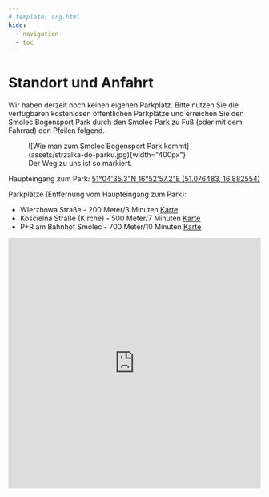 ```yaml
---
# template: org.html
hide:
  - navigation
  - toc
---
```


# Standort und Anfahrt

Wir haben derzeit noch keinen eigenen Parkplatz. Bitte nutzen Sie die verfügbaren
kostenlosen öffentlichen Parkplätze und erreichen Sie den Smolec Bogensport Park durch den Smolec Park zu Fuß
(oder mit dem Fahrrad) den Pfeilen folgend.

<figure markdown="span">
  ![Wie man zum Smolec Bogensport Park kommt](assets/strzalka-do-parku.jpg){width="400px"}
  <figcaption>Der Weg zu uns ist so markiert.
    </figcaption>
</figure>

Haupteingang zum Park: <a href='https://maps.app.goo.gl/wwSaAzDFzV9dbLfX7'>51°04'35.3"N 16°52'57.2"E (51.076483, 16.882554)</a>

Parkplätze (Entfernung vom Haupteingang zum Park):

- Wierzbowa Straße - 200 Meter/3 Minuten [Karte](https://maps.app.goo.gl/JDBaXuuxYoitEi2U7)
- Kościelna Straße (Kirche) - 500 Meter/7 Minuten [Karte](https://maps.app.goo.gl/CpBQXUWpqHvMsCcb7)
- P+R am Bahnhof Smolec - 700 Meter/10 Minuten [Karte](https://maps.app.goo.gl/sPFy1LZ8RKDg1nyy7)

<iframe width="100%" height="500px" frameborder="0"
  src="https://umap.openstreetmap.fr/en/map/smolec-archery-parki-parkings_1241787">
</iframe>

<!-- <center>
<iframe src="https://www.google.com/maps/embed?pb=!1m18!1m12!1m3!1d2985.573977145107!2d16.88348878552787!3d51.07649489890036!2m3!1f0!2f0!3f0!3m2!1i1024!2i768!4f13.1!3m3!1m2!1s0x470fc1003c8c3d37%3A0xd18599e12ab32d9e!2sSmolecki%20Park%20%C5%81uczniczy%20(w%20budowie)!5e0!3m2!1spl!2spl!4v1719954405368!5m2!1spl!2spl" width="800" height="450" style="border:0;" allowfullscreen="" loading="lazy" referrerpolicy="no-referrer-when-downgrade"></iframe>
</center> -->
